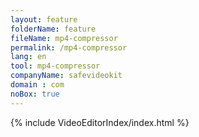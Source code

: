 ```yaml
---
layout: feature
folderName: feature
fileName: mp4-compressor
permalink: /mp4-compressor
lang: en
tool: mp4-compressor
companyName: safevideokit
domain : com
noBox: true
---
```


{% include VideoEditorIndex/index.html %}

   